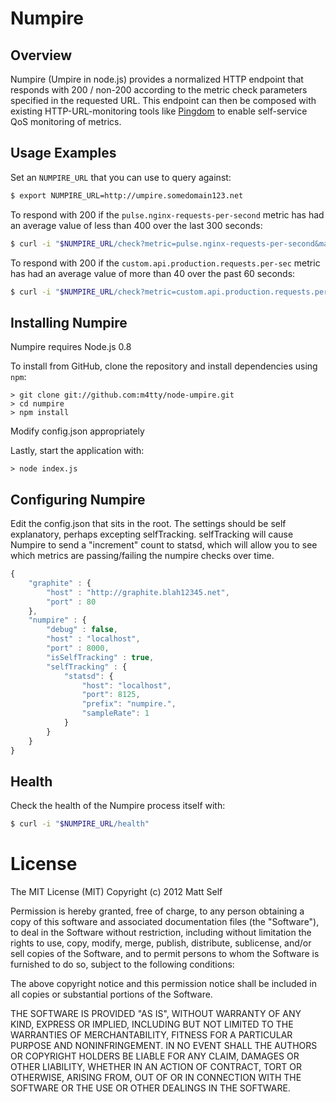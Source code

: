 # Numpire

## Overview

Numpire (Umpire in node.js) provides a normalized HTTP endpoint that responds with 200 / non-200 according to the metric check parameters specified in the requested URL. This endpoint can then be composed with existing HTTP-URL-monitoring tools like [Pingdom](http://www.pingdom.com) to enable self-service QoS monitoring of metrics.


## Usage Examples

Set an `NUMPIRE_URL` that you can use to query against:

```bash
$ export NUMPIRE_URL=http://umpire.somedomain123.net
```
To respond with 200 if the `pulse.nginx-requests-per-second` metric has had an average value of less than 400 over the last 300 seconds:

```bash
$ curl -i "$NUMPIRE_URL/check?metric=pulse.nginx-requests-per-second&max=400&range=300"
```

To respond with 200 if the `custom.api.production.requests.per-sec` metric has had an average value of more than 40 over the past 60 seconds:

```bash
$ curl -i "$NUMPIRE_URL/check?metric=custom.api.production.requests.per-sec&min=40&range=60"
```

Installing Numpire
-----------------

Numpire requires Node.js 0.8

To install from GitHub, clone the repository and install dependencies using `npm`:

    > git clone git://github.com:m4tty/node-umpire.git
    > cd numpire
    > npm install

Modify config.json appropriately

Lastly, start the application with:

    > node index.js


Configuring Numpire
-----------------

Edit the config.json that sits in the root.  The settings should be self explanatory, perhaps excepting selfTracking.  selfTracking will cause Numpire to send a "increment" count to statsd, which will allow you to see which metrics are passing/failing the numpire checks over time.
``` javascript
{
	"graphite" : {
		"host" : "http://graphite.blah12345.net",
		"port" : 80
	},
	"numpire" : {
		"debug" : false,
		"host" : "localhost",
		"port" : 8000,
		"isSelfTracking" : true,
		"selfTracking" : {
			"statsd": {
				"host": "localhost",
				"port": 8125,
				"prefix": "numpire.",
				"sampleRate": 1
			}
		}
	}
}

```




## Health

Check the health of the Numpire process itself with:

```bash
$ curl -i "$NUMPIRE_URL/health"
```




License
===
The MIT License (MIT) Copyright (c) 2012 Matt Self

Permission is hereby granted, free of charge, to any person obtaining a copy of this software and associated documentation files (the "Software"), to deal in the Software without restriction, including without limitation the rights to use, copy, modify, merge, publish, distribute, sublicense, and/or sell copies of the Software, and to permit persons to whom the Software is furnished to do so, subject to the following conditions:

The above copyright notice and this permission notice shall be included in all copies or substantial portions of the Software.

THE SOFTWARE IS PROVIDED "AS IS", WITHOUT WARRANTY OF ANY KIND, EXPRESS OR IMPLIED, INCLUDING BUT NOT LIMITED TO THE WARRANTIES OF MERCHANTABILITY, FITNESS FOR A PARTICULAR PURPOSE AND NONINFRINGEMENT. IN NO EVENT SHALL THE AUTHORS OR COPYRIGHT HOLDERS BE LIABLE FOR ANY CLAIM, DAMAGES OR OTHER LIABILITY, WHETHER IN AN ACTION OF CONTRACT, TORT OR OTHERWISE, ARISING FROM, OUT OF OR IN CONNECTION WITH THE SOFTWARE OR THE USE OR OTHER DEALINGS IN THE SOFTWARE.
